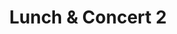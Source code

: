 ---
slug: lunch-concert-2
type: event
event_type: Concert
title: Lunch & Concert 2
venue: NAR - Café der Kunsten
date_time: 'Friday, April 21st, Doors 12:45 / Show: 13:00'
schedule:
    -   time: t12:45
        item: Doors & Grab Lunch
    -   time: t13:00
        item: $colorscape-dipincode
    -   time: t13:20
        item: $codeklavier-the-nieuw-ballet
        hide_time: True
    -   time: t~ 13:35
        item: End of Concert
---